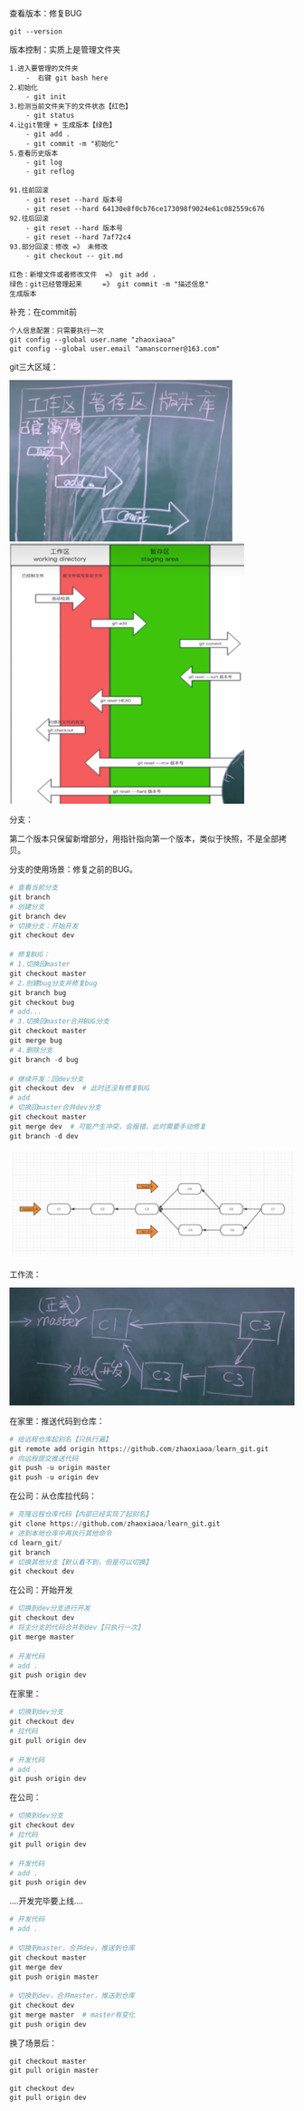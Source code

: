 查看版本：修复BUG

```
git --version
```

版本控制：实质上是管理文件夹

```
1.进入要管理的文件夹
	-  右键 git bash here
2.初始化
	- git init
3.检测当前文件夹下的文件状态【红色】
	- git status 
4.让git管理 + 生成版本【绿色】
	- git add .
	- git commit -m "初始化"
5.查看历史版本
	- git log
	- git reflog

91.往前回滚
	- git reset --hard 版本号
	- git reset --hard 64130e8f0cb76ce173098f9024e61c082559c676
92.往后回滚
	- git reset --hard 版本号
	- git reset --hard 7af72c4
93.部分回滚：修改 =》 未修改
	- git checkout -- git.md
	
红色：新增文件或者修改文件  =》 git add .
绿色：git已经管理起来     =》 git commit -m "描述信息"
生成版本
```

补充：在commit前

```
个人信息配置：只需要执行一次
git config --global user.name "zhaoxiaoa"
git config --global user.email "amanscorner@163.com"
```

git三大区域：

<img src="assets/image-20241217090903801.png" alt="image-20241217090903801" style="zoom:67%;" />



<img src="assets/image-20241217093250367.png" alt="image-20241217093250367" style="zoom:67%;" />



分支：

第二个版本只保留新增部分，用指针指向第一个版本，类似于快照，不是全部拷贝。

分支的使用场景：修复之前的BUG。

```python
# 查看当前分支
git branch
# 创建分支
git branch dev
# 切换分支：开始开发
git checkout dev

# 修复BUG：
# 1.切换回master
git checkout master
# 2.创建bug分支并修复bug
git branch bug
git checkout bug
# add...
# 3.切换回master合并BUG分支
git checkout master
git merge bug
# 4.删除分支
git branch -d bug

# 继续开发：回dev分支
git checkout dev  # 此时还没有修复BUG
# add
# 切换回master合并dev分支
git checkout master
git merge dev  # 可能产生冲突，会报错，此时需要手动修复
git branch -d dev
```

 ![image-20241217101757897](assets/image-20241217101757897.png)

工作流：

<img src="assets/image-20241217102427050.png" alt="image-20241217102427050" style="zoom:67%;" />



在家里：推送代码到仓库：

```python
# 给远程仓库起别名【只执行遍】
git remote add origin https://github.com/zhaoxiaoa/learn_git.git
# 向远程提交推送代码
git push -u origin master
git push -u origin dev
```

在公司：从仓库拉代码：

```python
# 克隆远程仓库代码【内部已经实现了起别名】
git clone https://github.com/zhaoxiaoa/learn_git.git
# 进到本地仓库中再执行其他命令
cd learn_git/
git branch
# 切换其他分支【默认看不到，但是可以切换】
git checkout dev
```

在公司：开始开发

```python 
# 切换到dev分支进行开发
git checkout dev
# 将主分支的代码合并到dev【只执行一次】
git merge master

# 开发代码
# add .
git push origin dev
```

在家里：

```python 
# 切换到dev分支
git checkout dev
# 拉代码
git pull origin dev

# 开发代码
# add .
git push origin dev
```

在公司：

```python 
# 切换到dev分支
git checkout dev
# 拉代码
git pull origin dev

# 开发代码
# add .
git push origin dev
```

....开发完毕要上线....

```python
# 开发代码
# add .

# 切换到master，合并dev，推送到仓库
git checkout master
git merge dev
git push origin master

# 切换到dev，合并master，推送到仓库
git checkout dev
git merge master  # master有变化
git push origin dev
```

换了场景后：

```
git checkout master
git pull origin master

git checkout dev
git pull origin dev
```

